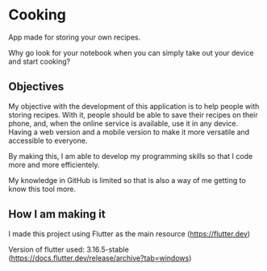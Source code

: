# Cooking
App made for storing your own recipes.

Why go look for your notebook when you can simply take out your device and start cooking?

## Objectives
My objective with the development of this application is to help people with storing recipes. With it, people should be able to save their recipes on their phone, and, when the online service is available, use it in any device. Having a web version and a mobile version to make it more versatile and accessible to everyone.

By making this, I am able to develop my programming skills so that I code more and more efficientely.

My knowledge in GitHub is limited so that is also a way of me getting to know this tool more.

## How I am making it
I made this project using Flutter as the main resource (https://flutter.dev)


Version of flutter used: 3.16.5-stable (https://docs.flutter.dev/release/archive?tab=windows)
